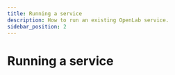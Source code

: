 ```yaml
---
title: Running a service
description: How to run an existing OpenLab service.
sidebar_position: 2
---
```


# Running a service
